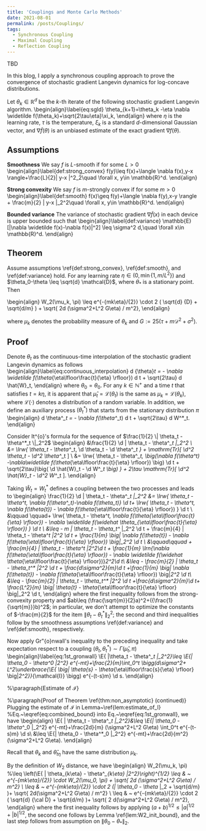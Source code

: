 ```yaml
---
title: 'Couplings and Monte Carlo Methods'
date: 2021-08-01
permalink: /posts/Couplings/
tags:
  - Synchronous Coupling
  - Maximal Coupling
  - Reflection Coupling
---
```



TBD

In this blog, I apply a synchronous coupling approach to prove the convergence of stochastic gradient Langevin dynamics for log-concave distributions.

Let $\theta_k\in \mathbb{R}^d$ be the $k$-th iterate of the following stochastic gradient Langevin algorithm.
\begin{align}\label{eq:sgld}
    \theta_{k+1}=\theta_k -\eta \nabla \widetilde f(\theta_k)+\sqrt{2\tau\eta}\xi_k,
\end{align}
where $\eta$ is the learning rate, $\tau$ is the temperature, $\xi_k$ is a standard $d$-dimensional Gaussian vector, and $\nabla \widetilde f(\theta)$ is an unbiased estimate of the exact gradient $\nabla f(\theta)$.




## Assumptions

**Smoothness** We say $f$ is $L$-smooth if for some $L>0$
\begin{align}\label{def:strong_convex}
f(y)\leq f(x)+\langle \nabla f(x),y-x \rangle+\frac{L}{2}\| y-x \|^2_2\quad \forall x, y\in \mathbb{R}^d.
\end{align}


**Strong convexity**
We say $f$ is $m$-strongly convex if for some $m>0$
\begin{align}\label{def:smooth}
f(x)\geq f(y)+\langle \nabla f(y),x-y \rangle + \frac{m}{2} \| y-x \|_2^2\quad \forall x, y\in \mathbb{R}^d.
\end{align}


**Bounded variance** The variance of stochastic gradient $\nabla \widetilde f(x)$ in each device is upper bounded such that
\begin{align}\label{def:variance}
\mathbb{E}[\|\nabla \widetilde f(x)-\nabla f(x)\|^2] \leq \sigma^2 d,\quad \forall x\in \mathbb{R}^d.
\end{align}




## Theorem

Assume assumptions \ref{def:strong_convex}, \ref{def:smooth}, and \ref{def:variance} hold. For any learning rate $\eta \in (0 , \min\{1, {m}/{L^2}\})$  and $\theta_0-\theta \leq \sqrt{d} \mathcal{D}$, where $\theta_*$ is a stationary point. Then


\begin{align}
W_2(\mu_k, \pi) \leq e^{-{mk\eta}/{2}} \cdot 2 ( \sqrt{d} {D} + \sqrt{d/m} ) + \sqrt{ 2d (\sigma^2+L^2 G\eta) / m^2},
\end{align}

where $\mu_k$ denotes the probability measure of $\theta_k$ and $G:=25(\tau+m\mathcal{D}^2+\sigma^2)$.


## Proof
Denote $\theta_t$ as the continuous-time interpolation of the stochastic gradient Langevin dynamics as follows
\begin{align}\label{eq:continuous_interpolation}
d {\theta}_t = - \nabla \widetilde f(\theta_{\eta\lfloor\frac{t}{\eta} \rfloor}) d t + \sqrt{2\tau} d \hat{W}_t,
\end{align}
where ${\theta}_0=\theta_0$. For any $k\in \mathbb{N}^{+}$ and a time $t$ that satisfies $t=k\eta$, it is apparent that $\widehat\mu_t=\mathcal{L}({\theta}_t)$ is the same as $\mu_k=\mathcal{L}(\theta_k)$, where $\mathcal{L}(\cdot)$ denotes a distribution of a random variable. In addition, we define an auxiliary process $(\theta^*_t)$ that starts from the stationary distribution $\pi$
\begin{align}
d \theta^*_t = - \nabla f(\theta^*_t) d t + \sqrt{2\tau} d W^*_t.
\end{align}



Consider It\^{o}'s formula for the sequence of $\frac{1}{2}  \| \theta_t - \theta^*_t \|_2^2$
\begin{align}
&\frac{1}{2} \d  \| \theta_t - \theta^*_t \|_2^2 \\
&= \lrw{ \theta_t - \theta^*_t, \d \theta_t - \d \theta^*_t } + \mathrm{Tr}[ \d^2 \theta_t - \d^2 \theta^*_t ] \\
&= \lrw{ \theta_t - \theta^*_t, \big(\nabla f(\theta^*_t) -\nabla\widetilde  f(\theta_{\eta\lfloor\frac{t}{\eta} \rfloor}) \big) \d t + \sqrt{2\tau}\big( \d \hat{W}_t - \d W^*_t \big) } + 2\tau \mathrm{Tr}[ \d^2 \hat{W}_t - \d^2 W^*_t ].
\end{align}



Taking $\hat{W}_t = W^*_t$ defines a coupling between the two processes and leads to
\begin{align}
\frac{1}{2} \d \| \theta_t - \theta^*_t \|_2^2
&= \lrw{ \theta_t - \theta^*_t, \nabla f(\theta^*_t)-\nabla f(\theta_t)} \d t+ \lrw{ \theta_t - \theta^*_t,  \nabla f(\theta_{t}) - \nabla f(\theta_{\eta\lfloor\frac{t}{\eta} \rfloor})  } \d t \\
&\qquad \qquad+ \lrw{ \theta_t - \theta^*_t, \nabla f(\theta_{\eta\lfloor\frac{t}{\eta} \rfloor}) - \nabla \widetilde f(\widehat \theta_{\eta\lfloor\frac{t}{\eta} \rfloor}) } \d t \\
&\leq - m \| \theta_t - \theta_t^* \|_2^2 \d t + \frac{m}{4} \| \theta_t - \theta^*_t \|_2^2 \d t + \frac{1}{m} \big\| \nabla f(\theta_{t}) - \nabla f(\theta_{\eta\lfloor\frac{t}{\eta} \rfloor}) \big\|_2^2 \d t \\
&\qquad\qquad  + \frac{m}{4} \| \theta_t - \theta^*_t \|_2^2\d t + \frac{1}{m} \lrn{\nabla f(\theta_{\eta\lfloor\frac{t}{\eta} \rfloor}) - \nabla \widetilde f(\widehat \theta_{\eta\lfloor\frac{t}{\eta} \rfloor})}_2^2\d t\\
&\leq  - \frac{m}{2} \| \theta_t - \theta_t^* \|_2^2 \d t + \frac{d\sigma^2}{m}\d t +\frac{1}{m} \big\| \nabla f(\theta_{t}) - \nabla f(\theta_{\eta\lfloor\frac{t}{\eta} \rfloor}) \big\|_2^2 \d t\\
&\leq - \frac{m}{2} \| \theta_t - \theta_t^* \|_2^2 \d t +\frac{d\sigma^2}{m}\d t+ \frac{L^2}{m} \big\| \theta_{t} - \theta_{\eta\lfloor\frac{t}{\eta} \rfloor} \big\|_2^2 \d t,
\end{align}
where the first inequality follows from the strong-convexity property and $ab\leq  (\frac{\sqrt{m}}{2}a)^2+({\frac{1}{\sqrt{m}}}b)^2$; in particular, we don't attempt to optimize the constants of $-\frac{m}{2}$ for the item $\| \theta_t - \theta_t^* \|_2^2$; the second and third inequalities follow by the smoothness assumptions \ref{def:variance} and \ref{def:smooth}, respectively.


Now apply Gr\"{o}nwall's inequality to the preceding inequality and take expectation respect to a coupling $(\theta_t, \theta^*_t) \sim \Gamma(\widehat\mu_t,\pi)$
\begin{align}\label{eq:1st_gronwall}
     \E{ \|\theta_t - \theta^*_t \|_2^2}\leq  \E{\| \theta_0 - \theta^*_0 \|_2^2} e^{-mt}+\frac{2}{m}\int_0^t \bigg(d\sigma^2+ L^2\underbrace{\E{ \big\| \theta_{s} - \theta_{\eta\lfloor\frac{s}{\eta} \rfloor} \big\|_2^2}}_{\mathcal{I}} \bigg) e^{-(t-s)m} \d s. 
\end{align}




%\paragraph{Estimate of $\mathcal{I}$} 

%\paragraph{Proof of Theorem \ref{thm:non_asymptotic} (continued)} 
Plugging the estimate of $\mathcal{I}$ in Lemma~\ref{lem:estimate_of_I} %Eq.~\eqref{eq:combined_bound} 
into Eq.~\eqref{eq:1st_gronwall}, we have
\begin{align}
    \E{ \| \theta_t - \theta^*_t \|_2^2}&\leq  \E{\| \theta_0 - \theta^*_0 \|_2^2} e^{-mt}+\frac{2d}{m} (\sigma^2+L^2 G\eta) \int_0^t  e^{-(t-s)m} \d s\\
     &\leq \E{\| \theta_0 - \theta^*_0 \|_2^2} e^{-mt}+\frac{2d}{m^2} (\sigma^2+L^2 G\eta).
\end{align}

Recall that $\theta_k$ and $\widehat\theta_{t\eta}$ have the same distribution $\mu_k$. 


By the definition of $W_2$ distance, we have
\begin{align}
W_2(\mu_k, \pi) 
%\leq \left(\E{ \| \theta_{k\eta} - \theta^*_{k\eta} \|_2^2}\right)^{1/2}
\leq & ~ e^{-{mk\eta}/{2}} \cdot W_2(\mu_0, \pi) + \sqrt{ 2d (\sigma^2+L^2 G\eta) / m^2} \\
\leq & ~ e^{-{mk\eta}/{2}} \cdot 2 (\| \theta_0 - \theta_* \|_2 +  \sqrt{d/m} )+ \sqrt{ 2d(\sigma^2+L^2 G\eta) / m^2} \\
\leq & ~ e^{-{mk\eta}/{2}} \cdot 2 ( \sqrt{d} {\cal D} +  \sqrt{d/m} )+  \sqrt{ 2 d(\sigma^2+L^2 G\eta) / m^2},
\end{align}
where the first inequality follows by applying $(a+b)^{1/2}\leq |a|^{1/2}+|b|^{1/2}$, the second one follows by Lemma \ref{lem:W2_init_bound}, and the last step follows from assumption on $\| \theta_0 - \theta_* \|_2$.




